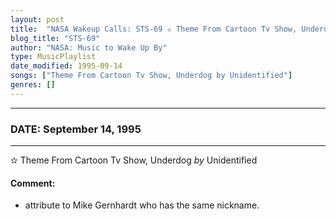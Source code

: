```yaml
---
layout: post
title:  "NASA Wakeup Calls: STS-69 ✫ Theme From Cartoon Tv Show, Underdog by Unidentified ✦ September 14, 1995"
blog_title: "STS-69"
author: "NASA: Music to Wake Up By"
type: MusicPlaylist
date_modified: 1995-09-14
songs: ["Theme From Cartoon Tv Show, Underdog by Unidentified"]
genres: []
---
```


----
### DATE: September 14, 1995
----
✫ Theme From Cartoon Tv Show, Underdog *by* Unidentified  

#### Comment:
* attribute to Mike Gernhardt who has the same nickname.



<br/>
<center>
	<a target="_blank"
	   href="https://twitter.com/intent/tweet?hashtags=Space,NASA,Playlist,NASAWakeupCalls,SpaceProgram&text=🚀 {{ page.author}}, '{{ page.songs.first }}' {{ page.title }}, {{ site.url }}{{ page.url }}&via=nasawakeupcalls"><i class="fab fa-twitter" title="Tweet this page" alt="Tweet this page" style="font-size: 1.3em;"></i></a>
	&nbsp; 	<i class="fas fa-user-astronaut" style="font-size: 1.5em;"></i> &nbsp;
    <a id="custom_amazon_link"
       type="amzn" search="#"
       category="popular music">
    <i class="fab fa-amazon" style="font-size: 1.3em;"></i></a>
</center>

<!-- Randomly resolve an individual entry from a song array -->
<script src="/assets/javascript/seedrandom.min.js"></script>
<script>
  var wake_me_up = ["Theme From Cartoon Tv Show, Underdog by Unidentified"];
  var prng = new Math.seedrandom();
  function randomSong() {
    song = wake_me_up[Math.floor(Math.random() * wake_me_up.length)];
    var amazon_link = document.getElementById("custom_amazon_link");
    amazon_link.setAttribute("search", song);
  }
  window.onload = randomSong();
</script>

